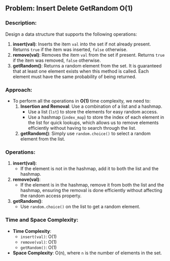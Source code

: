 ## Problem: Insert Delete GetRandom O(1)

### Description:
Design a data structure that supports the following operations:
1. **insert(val)**: Inserts the item `val` into the set if not already present. Returns `true` if the item was inserted, `false` otherwise.
2. **remove(val)**: Removes the item `val` from the set if present. Returns `true` if the item was removed, `false` otherwise.
3. **getRandom()**: Returns a random element from the set. It is guaranteed that at least one element exists when this method is called. Each element must have the same probability of being returned.

### Approach:
- To perform all the operations in **O(1)** time complexity, we need to:
  1. **Insertion and Removal**: Use a combination of a list and a hashmap.
      - Use a list (`lst`) to store the elements for easy random access.
      - Use a hashmap (`index_map`) to store the index of each element in the list for quick lookups, which allows us to remove elements efficiently without having to search through the list.
  2. **getRandom()**: Simply use `random.choice()` to select a random element from the list.

### Operations:
1. **insert(val)**:
   - If the element is not in the hashmap, add it to both the list and the hashmap.
2. **remove(val)**:
   - If the element is in the hashmap, remove it from both the list and the hashmap, ensuring the removal is done efficiently without affecting the random access property.
3. **getRandom()**:
   - Use `random.choice()` on the list to get a random element.

### Time and Space Complexity:
- **Time Complexity**:
  - `insert(val)`: O(1)
  - `remove(val)`: O(1)
  - `getRandom()`: O(1)
- **Space Complexity**: O(n), where `n` is the number of elements in the set.


